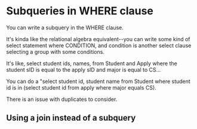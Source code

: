 # Subqueries in WHERE clause

You can write a subquery in the WHERE clause. 

It's kinda like the relational algebra equivalent--you can write some kind of select statement where CONDITION, and condition is another select clause selecting a group with some conditions. 

It's like, select student ids, names, from Student and Apply where the student sID is equal to the apply sID and major is equal to CS...

You can do a "select student id, student name from Student where student id is in (select student id from apply where major equals CS).

There is an issue with duplicates to consider. 

## Using a join instead of a subquery

